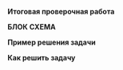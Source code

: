 **Итоговая проверочная работа**


**БЛОК СХЕМА**


**Пример решения задачи**


**Как решить задачу**